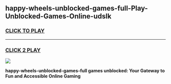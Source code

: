 
## happy-wheels-unblocked-games-full-Play-Unblocked-Games-Online-udslk
<h3>
<a href="https://premium76.site?title=happy-wheels-unblocked-games-full&ref=24A">CLICK TO PLAY</a></h3>
<hr>

<h3>
<a href="https://premium76.site?title=happy-wheels-unblocked-games-full&ref=24A">CLICK 2 PLAY</a>
  
</h3>

<a href="https://premium76.site?title=happy-wheels-unblocked-games-full&ref=24A"><img src="https://clearcache.store/games.png"></a>


**happy-wheels-unblocked-games-full games unblocked: Your Gateway to Fun and Accessible Online Gaming**
